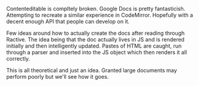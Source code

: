 Contenteditable is compltely broken. Google Docs is pretty fantasticish. Attempting to recreate a similar experience in CodeMirror. Hopefully with a decent enough API that people can develop on it.

Few ideas around how to actually create the docs after reading through Ractive.
The idea being that the doc actually lives in JS and is rendered initially and then intelligently updated. Pastes of HTML are caught, run through a parser and inserted into the JS object which then renders it all correctly.

This is all theoretical and just an idea. Granted large documents may perform poorly but we'll see how it goes.